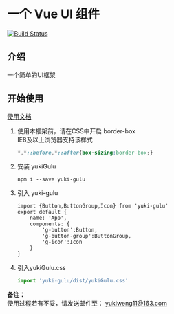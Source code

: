 ﻿# 一个 Vue UI 组件
[![Build Status](https://www.travis-ci.org/yukiweng/gulu-demo.svg?branch=master)](https://www.travis-ci.org/yukiweng/gulu-demo)
## 介绍
一个简单的UI框架
## 开始使用
[使用文档](https://yukiweng.github.io/gulu-demo/)
1. 使用本框架前，请在CSS中开启 border-box   
    IE8及以上浏览器支持该样式

    ```css
    *,*::before,*::after{box-sizing:border-box;} 
    ```
    
2. 安装 yukiGulu
    ```
    npm i --save yuki-gulu
    ```
3. 引入 yuki-gulu
    ```
    import {Button,ButtonGroup,Icon} from 'yuki-gulu'
    export default {
        name: 'App',
        components: {
            'g-button':Button,
            'g-button-group':ButtonGroup,
            'g-icon':Icon
        }
    }
    ```
4. 引入yukiGulu.css
    ```js
    import 'yuki-gulu/dist/yukiGulu.css'
    ```
   
**备注：**  
使用过程若有不妥，请发送邮件至： yukiweng11@163.com 